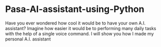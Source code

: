 # Pasa-AI-assistant-using-Python
Have you ever wondered how cool it would be to have your own A.I. assistant? Imagine how easier it would be to performing many daily tasks with the help of a single voice command. l will show you how I made my personal A.I. assistant
